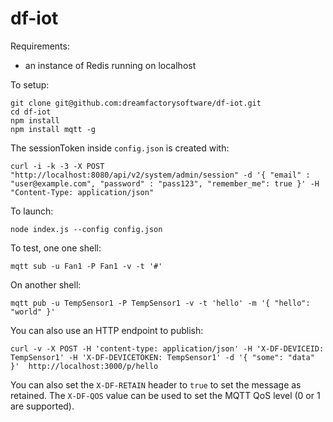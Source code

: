 # df-iot

Requirements:

* an instance of Redis running on localhost

To setup:

```
git clone git@github.com:dreamfactorysoftware/df-iot.git
cd df-iot
npm install
npm install mqtt -g
```

The sessionToken inside `config.json` is created with:

```
curl -i -k -3 -X POST "http://localhost:8080/api/v2/system/admin/session" -d '{ "email" : "user@example.com", "password" : "pass123", "remember_me": true }' -H "Content-Type: application/json"
```

To launch:

```
node index.js --config config.json
```

To test, one one shell:

```
mqtt sub -u Fan1 -P Fan1 -v -t '#'
```

On another shell:

```
mqtt pub -u TempSensor1 -P TempSensor1 -v -t 'hello' -m '{ "hello": "world" }'
```

You can also use an HTTP endpoint to publish:

```
curl -v -X POST -H 'content-type: application/json' -H 'X-DF-DEVICEID: TempSensor1' -H 'X-DF-DEVICETOKEN: TempSensor1' -d '{ "some": "data" }'  http://localhost:3000/p/hello
```

You can also set the `X-DF-RETAIN` header to `true` to set the message
as retained. The `X-DF-QOS` value can be used to set the MQTT QoS level
(0 or 1 are supported).
